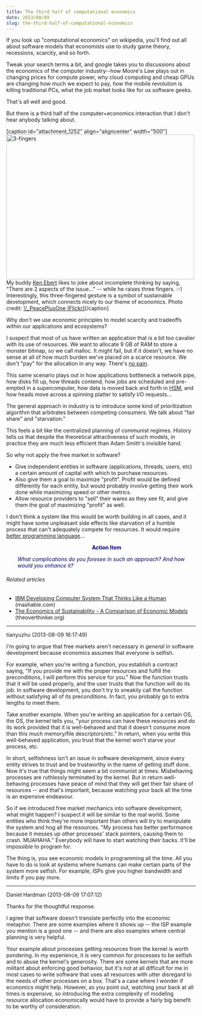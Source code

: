 ```yaml
---
title: The third half of computational economics
date: 2013/08/09
slug: the-third-half-of-computational-economics
---
```


If you look up "computational economics" on wikipedia, you'll find out all about software models that economists use to study game theory, recessions, scarcity, and so forth.

Tweak your search terms a bit, and google takes you to discussions about the economics of the computer industry--how Moore's Law plays out in changing prices for compute power, why cloud computing and cheap GPUs are changing how much we expect to pay, how the mobile revolution is killing traditional PCs, what the job market looks like for us software geeks.

That's all well and good.

But there is a third half of the computer+economics interaction that I don't hear anybody talking about.

[caption id="attachment_1252" align="aligncenter" width="500"]<img class="size-full wp-image-1252" alt="3-fingers" src="http://codecraft.co/wp-content/uploads/2013/08/3-fingers.jpg" width="500" height="385" /> My buddy <a href="ken-ebert-kill-three-birds.md">Ken Ebert</a> likes to joke about incomplete thinking by saying, "There are 2 aspects of the issue..." -- while he raises three fingers. :-) Interestingly, this three-fingered gesture is a symbol of sustainable development, which connects nicely to our theme of economics. Photo credit: <a href="http://www.flickr.com/photos/dragonpreneur/2918061941">\!/_PeacePlusOne (Flickr)</a>[/caption]

<!--more-->Why don't we use economic principles to model scarcity and tradeoffs within our applications and ecosystems?

I suspect that most of us have written an application that is a bit too cavalier with its use of resources. We want to allocate 9 GB of RAM to store a monster bitmap, so we call malloc. It might fail, but if it doesn't, we have no sense at all of how much burden we've placed on a scarce resource. We don't "pay" for the allocation in any way. There's <a title="Why Your Software Should Cry" href="why-your-software-should-cry.md">no pain</a>.

This same scenario plays out in how applications bottleneck a network pipe, how disks fill up, how threads contend, how jobs are scheduled and pre-empted in a supercomputer, how data is moved back and forth in <a class="zem_slink" title="Hierarchical storage management" href="http://en.wikipedia.org/wiki/Hierarchical_storage_management" target="_blank" rel="wikipedia">HSM</a>, and how heads move across a spinning platter to satisfy I/O requests...

The general approach in industry is to introduce some kind of prioritization algorithm that arbitrates between competing consumers. We talk about "fair share" and "starvation."

This feels a bit like the centralized planning of communist regimes. History tells us that despite the theoretical attractiveness of such models, in practice they are much less efficient than Adam Smith's invisible hand.

So why not apply the free market in software?
<ul>
	<li>Give independent entities in software (applications, threads, users, etc) a certain amount of capital with which to purchase resources.</li>
	<li>Also give them a goal to maximize "profit". Profit would be defined differently for each entity, but would probably involve getting their work done while maximizing speed or other metrics.</li>
	<li>Allow resource providers to "sell" their wares as they see fit, and give them the goal of maximizing "profit" as well.</li>
</ul>
I don't think a system like this would be worth building in all cases, and it might have some unpleasant side effects like starvation of a humble process that can't adequately compete for resources. It would require <a title="3 Commandments of Performance Optimization" href="my-first-tangle-with-the-tower-of-babel.md">better programming language</a>...
<p style="padding-left:30px;text-align:center;"><strong><span style="color:#000080;">Action Item</span></strong></p>
<p style="padding-left:30px;"><em><span style="color:#000080;">What complications do you foresee in such an approach? And how would you enhance it?</span></em></p>

<h6 class="zemanta-related-title" style="font-size:1em;">Related articles</h6>
<ul class="zemanta-article-ul">
	<li class="zemanta-article-ul-li"><a href="ibm-cognitive-computing.md" target="_blank">IBM Developing Computer System That Thinks Like a Human</a> (mashable.com)</li>
	<li class="zemanta-article-ul-li"><a href="the-economics-of-sustainability-a-comparison-of-economic-models.md" target="_blank">The Economics of Sustainability - A Comparison of Economic Models</a> (theoverthinker.org)</li>
</ul>

---

tianyuzhu (2013-08-09 16:17:49)

I'm going to argue that free markets aren't necessary in *general* in software development because economics assumes that everyone is selfish.

For example, when you're writing a function, you establish a contract saying, "If you provide me with the proper resources and fulfill the preconditions, I will perform this service for you." Now the function trusts that it will be used properly, and the user trusts that the function will do its job. In software development, you don't try to sneakily call the function without satisfying all of its preconditions. In fact, you probably go to extra lengths to meet them.

Take another example. When you're writing an application for a certain OS, the OS, the kernel tells you, "your process can have these resources and do its work provided that it is well-behaved and that it doesn't consume more than this much memory/file descriptors/etc." In return, when you write this well-behaved application, you trust that the kernel won't starve your process, etc.

In short, selfishness isn't an issue in software development, since every entity strives to trust and be trustworthy in the name of getting stuff done. Now it's true that things might seem a bit communist at times. Misbehaving processes are ruthlessly terminated by the kernel. But in return well-behaving processes have peace of mind that they will get their fair share of resources -- and that's important, because watching your back all the time is an expensive endeavour.

So if we introduced free market mechanics into software development, what might happen? I suspect it will be similar to the real world. Some entities who think they're more important than others will try to manipulate the system and hog all the resources. "My process has better performance because it messes up other processes' stack pointers, causing them to crash. MUAHAHA." Everybody will have to start watching their backs. It'll be impossible to program for.

The thing is, you see economic models in programming all the time. All you have to do is look at systems where humans can make certain parts of the system more selfish. For example, ISPs give you higher bandwidth and limits if you pay more.

---

Daniel Hardman (2013-08-09 17:07:12)

Thanks for the thoughtful response.

I agree that software doesn't translate perfectly into the economic metaphor. There are some examples where it shows up -- the ISP example you mention is a good one -- and there are also examples where central planning is very helpful.

Your example about processes getting resources from the kernel is worth pondering. In my experience, it is very common for processes to be selfish and to abuse the kernel's generosity. There are some kernels that are more militant about enforcing good behavior, but it's not at all difficult for me in most cases to write software that uses all resources with utter disregard to the needs of other processes on a box. That's a case where I wonder if economics might help. However, as you point out, watching your back at all times is expensive, so introducing the extra complexity of modeling resource allocation economically would have to provide a fairly big benefit to be worthy of consideration.
